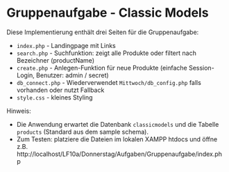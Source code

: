 # Gruppenaufgabe - Classic Models

Diese Implementierung enthält drei Seiten für die Gruppenaufgabe:

- `index.php` - Landingpage mit Links
- `search.php` - Suchfunktion: zeigt alle Produkte oder filtert nach Bezeichner (productName)
- `create.php` - Anlegen-Funktion für neue Produkte (einfache Session-Login, Benutzer: admin / secret)
- `db_connect.php` - Wiederverwendet `Mittwoch/db_config.php` falls vorhanden oder nutzt Fallback
- `style.css` - kleines Styling

Hinweis:
- Die Anwendung erwartet die Datenbank `classicmodels` und die Tabelle `products` (Standard aus dem sample schema).
- Zum Testen: platziere die Dateien im lokalen XAMPP htdocs und öffne z.B. http://localhost/LF10a/Donnerstag/Aufgaben/Gruppenaufgabe/index.php
